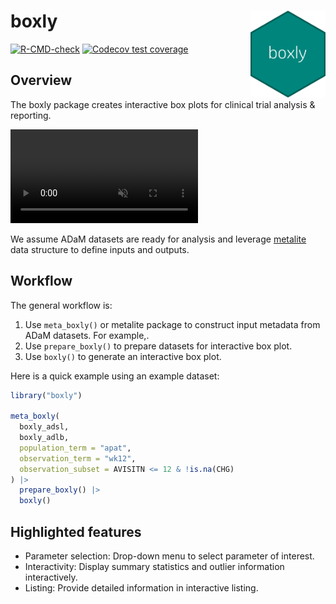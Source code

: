 # boxly <img src="man/figures/logo.png" align="right" width="120" />

<!-- badges: start -->
[![R-CMD-check](https://github.com/Merck/boxly/actions/workflows/R-CMD-check.yaml/badge.svg)](https://github.com/Merck/boxly/actions/workflows/R-CMD-check.yaml)
[![Codecov test coverage](https://codecov.io/gh/Merck/boxly/branch/main/graph/badge.svg)](https://app.codecov.io/gh/Merck/boxly?branch=main)
<!-- badges: end -->

## Overview

The boxly package creates interactive box plots for clinical trial analysis & reporting.

<video src="https://user-images.githubusercontent.com/85646030/242961824-13439ec6-afa8-43c2-8257-22b1de3d80a0.mp4" data-canonical-src="https://user-images.githubusercontent.com/85646030/242961824-13439ec6-afa8-43c2-8257-22b1de3d80a0.mp4" controls="controls" muted="muted" class="d-block rounded-bottom-2 width-fit" style="max-height:640px;max-width:66%">

</video>

We assume ADaM datasets are ready for analysis and
leverage [metalite](https://merck.github.io/metalite/) data structure to define
inputs and outputs.

## Workflow

The general workflow is:

1. Use `meta_boxly()` or metalite package to construct input metadata from ADaM datasets.
   For example,.
1. Use `prepare_boxly()` to prepare datasets for interactive box plot.
1. Use `boxly()` to generate an interactive box plot.

Here is a quick example using an example dataset:

```r
library("boxly")

meta_boxly(
  boxly_adsl,
  boxly_adlb,
  population_term = "apat",
  observation_term = "wk12",
  observation_subset = AVISITN <= 12 & !is.na(CHG)
) |>
  prepare_boxly() |>
  boxly()
```

## Highlighted features

- Parameter selection: Drop-down menu to select parameter of interest.
- Interactivity: Display summary statistics and outlier information interactively.
- Listing: Provide detailed information in interactive listing.
